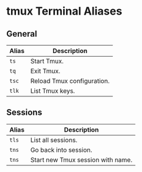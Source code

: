 # tmux Terminal Aliases
## General
| Alias | Description |
|-------|-------------|
| `ts`  | Start Tmux. |
| `tq`  | Exit Tmux.  |
| `tsc` | Reload Tmux configuration. |
| `tlk` | List Tmux keys. |

## Sessions
| Alias | Description |
|-------|-------------|
| `tls` | List all sessions. |
| `tns` | Go back into session. |
| `tns` | Start new Tmux session with name. |



